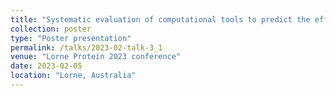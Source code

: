 ```yaml
---
title: "Systematic evaluation of computational tools to predict the effects of mutations on protein stability in the absence of experimental structures"
collection: poster
type: "Poster presentation"
permalink: /talks/2023-02-talk-3_1
venue: "Lorne Protein 2023 conference"
date: 2023-02-05
location: "Lorne, Australia"
---
```


<p></p>

<object data="/files/lorne2023_benchmark_qishengpan_poster.pdf" type="application/pdf" width="841px" height="1250px"></object>


